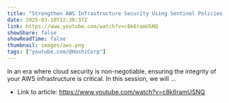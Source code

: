 ```yaml
---
title: "Strengthen AWS Infrastructure Security Using Sentinel Policies in Terraform"
date: 2025-03-10T12:30:37Z
link: https://www.youtube.com/watch?v=c8k6ramUSNQ
showShare: false
showReadTime: false
thumbnail: images/aws.png
tags: ["youtube.com/@HashiCorp"]
---
```

In an era where cloud security is non-negotiable, ensuring the integrity of your AWS infrastructure is critical. In this session, we will ...

- Link to article: https://www.youtube.com/watch?v=c8k6ramUSNQ